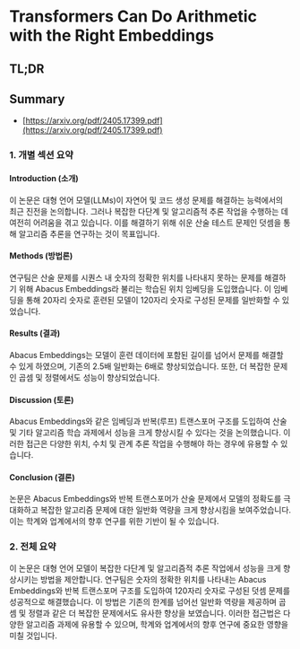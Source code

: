 # Transformers Can Do Arithmetic with the Right Embeddings
## TL;DR
## Summary
- [https://arxiv.org/pdf/2405.17399.pdf](https://arxiv.org/pdf/2405.17399.pdf)

### 1. 개별 섹션 요약

#### Introduction (소개)
이 논문은 대형 언어 모델(LLMs)이 자연어 및 코드 생성 문제를 해결하는 능력에서의 최근 진전을 논의합니다. 그러나 복잡한 다단계 및 알고리즘적 추론 작업을 수행하는 데 여전히 어려움을 겪고 있습니다. 이를 해결하기 위해 쉬운 산술 테스트 문제인 덧셈을 통해 알고리즘 추론을 연구하는 것이 목표입니다. 

#### Methods (방법론)
연구팀은 산술 문제를 시퀀스 내 숫자의 정확한 위치를 나타내지 못하는 문제를 해결하기 위해 Abacus Embeddings라 불리는 학습된 위치 임베딩을 도입했습니다. 이 임베딩을 통해 20자리 숫자로 훈련된 모델이 120자리 숫자로 구성된 문제를 일반화할 수 있었습니다.

#### Results (결과)
Abacus Embeddings는 모델이 훈련 데이터에 포함된 길이를 넘어서 문제를 해결할 수 있게 하였으며, 기존의 2.5배 일반화는 6배로 향상되었습니다. 또한, 더 복잡한 문제인 곱셈 및 정렬에서도 성능이 향상되었습니다.

#### Discussion (토론)
Abacus Embeddings와 같은 임베딩과 반복(루프) 트랜스포머 구조를 도입하여 산술 및 기타 알고리즘 학습 과제에서 성능을 크게 향상시킬 수 있다는 것을 논의했습니다. 이러한 접근은 다양한 위치, 수치 및 관계 추론 작업을 수행해야 하는 경우에 유용할 수 있습니다.

#### Conclusion (결론)
논문은 Abacus Embeddings와 반복 트랜스포머가 산술 문제에서 모델의 정확도를 극대화하고 복잡한 알고리즘 문제에 대한 일반화 역량을 크게 향상시킴을 보여주었습니다. 이는 학계와 업계에서의 향후 연구를 위한 기반이 될 수 있습니다.

### 2. 전체 요약

이 논문은 대형 언어 모델이 복잡한 다단계 및 알고리즘적 추론 작업에서 성능을 크게 향상시키는 방법을 제안합니다. 연구팀은 숫자의 정확한 위치를 나타내는 Abacus Embeddings와 반복 트랜스포머 구조를 도입하여 120자리 숫자로 구성된 덧셈 문제를 성공적으로 해결했습니다. 이 방법은 기존의 한계를 넘어선 일반화 역량을 제공하며 곱셈 및 정렬과 같은 더 복잡한 문제에서도 유사한 향상을 보였습니다. 이러한 접근법은 다양한 알고리즘 과제에 유용할 수 있으며, 학계와 업계에서의 향후 연구에 중요한 영향을 미칠 것입니다.